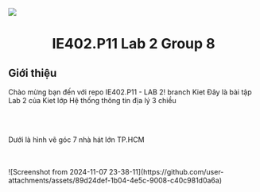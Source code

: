 <p align="center">
  <img src="https://www.uit.edu.vn/sites/vi/files/banner_uit.png" style="display: block; margin: 0 auto">
</p>

<h1 align="center"><b>IE402.P11 Lab 2 Group 8</b> </h1>

## Giới thiệu

<p>Chào mừng bạn đến với repo IE402.P11 - LAB 2! branch Kiet  Đây là bài tập Lab 2 của Kiet lớp Hệ thống thông tin địa lý 3 chiều</p>

<br>
<br>
<p>Dưới là hình vẽ góc 7 nhà hát lớn TP.HCM</p>

<br>
<br>
![Screenshot from 2024-11-07 23-38-11](https://github.com/user-attachments/assets/89d24def-1b04-4e5c-9008-c40c981d0a6a)
